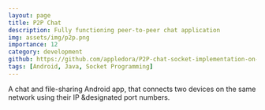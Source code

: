 ```yaml
---
layout: page
title: P2P Chat
description: Fully functioning peer-to-peer chat application
img: assets/img/p2p.png
importance: 12
category: development
github: https://github.com/appledora/P2P-chat-socket-implementation-on-android
tags: [Android, Java, Socket Programming]
---
```


A chat and file-sharing Android app, that connects two devices on the same network using their IP &designated port numbers. 